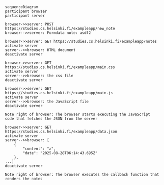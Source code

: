     sequenceDiagram
    participant browser
    participant server

    browser->>server: POST https://studies.cs.helsinki.fi/exampleapp/new_note
    browser-->>server: Formdata note: asdf2

    browser->>server: GET https://studies.cs.helsinki.fi/exampleapp/notes
    activate server
    server-->>browser: HTML document
    deactivate server

    browser->>server: GET https://studies.cs.helsinki.fi/exampleapp/main.css
    activate server
    server-->>browser: the css file
    deactivate server

    browser->>server: GET https://studies.cs.helsinki.fi/exampleapp/main.js
    activate server
    server-->>browser: the JavaScript file
    deactivate server

    Note right of browser: The browser starts executing the JavaScript code that fetches the JSON from the server

    browser->>server: GET https://studies.cs.helsinki.fi/exampleapp/data.json
    activate server
    server-->>browser: [
        {
            "content": "a",
            "date": "2025-08-28T06:14:43.695Z"
        },
    ...]
    deactivate server

    Note right of browser: The browser executes the callback function that renders the notes